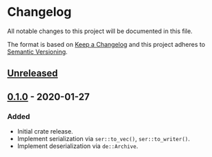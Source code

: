 # Changelog

All notable changes to this project will be documented in this file.

The format is based on [Keep a Changelog](http://keepachangelog.com/en/1.0.0/)
and this project adheres to [Semantic Versioning](http://semver.org/spec/v2.0.0.html).

## [Unreleased]

## [0.1.0] - 2020-01-27

### Added

* Initial crate release.
* Implement serialization via `ser::to_vec()`, `ser::to_writer()`.
* Implement deserialization via `de::Archive`.

[Unreleased]: https://github.com/ebkalderon/libnar/compare/v0.1.0...HEAD
[0.1.0]: https://github.com/ebkalderon/libnar/releases/tag/v0.1.0
